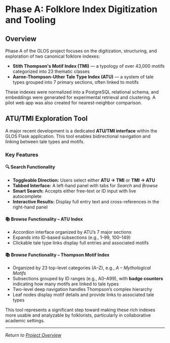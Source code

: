 # Phase A: Folklore Index Digitization and Tooling

## Overview

Phase A of the GLOS project focuses on the digitization, structuring, and exploration of two canonical folklore indexes:

- **Stith Thompson's Motif Index (TMI)** — a typology of over 43,000 motifs categorized into 23 thematic classes
- **Aarne-Thompson-Uther Tale Type Index (ATU)** — a system of tale types grouped into 7 primary sections, often linked to motifs

These indexes were normalized into a PostgreSQL relational schema, and embeddings were generated for experimental retrieval and clustering. A pilot web app was also created for nearest-neighbor comparison.

## ATU/TMI Exploration Tool

A major recent development is a dedicated **ATU/TMI interface** within the GLOS Flask application. This tool enables bidirectional navigation and linking between tale types and motifs.

### Key Features

#### 🔍 Search Functionality

- **Toggleable Direction:** Users select either **ATU → TMI** or **TMI → ATU**
- **Tabbed Interface:** A left-hand panel with tabs for *Search* and *Browse*
- **Smart Search:** Accepts either free-text or ID input with live autocomplete
- **Interactive Results:** Display full entry text and cross-references in the right-hand panel

#### 📚 Browse Functionality – ATU Index

- Accordion interface organized by ATU’s 7 major sections
- Expands into ID-based subsections (e.g., 1–99, 100–149)
- Clickable tale type links display full entries and associated motifs

#### 📚 Browse Functionality – Thompson Motif Index

- Organized by 23 top-level categories (A–Z), e.g., *A – Mythological Motifs*
- Subsections grouped by ID ranges (e.g., A0–A99), with **badge counters** indicating how many motifs are linked to tale types
- Two-level deep navigation handles Thompson’s complex hierarchy
- Leaf nodes display motif details and provide links to associated tale types

This tool represents a significant step toward making these rich indexes more usable and analyzable by folklorists, particularly in collaborative academic settings.

---

*Return to [Project Overview](project-overview.md)*
